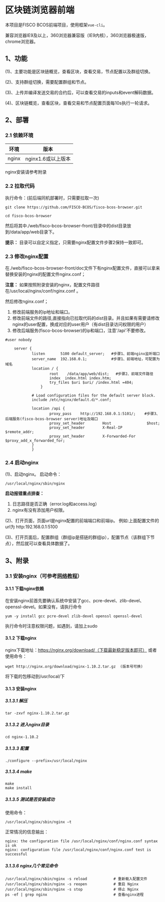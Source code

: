 

# 区块链浏览器前端

本项目是FISCO BCOS前端项目，使用框架`vue-cli`。

兼容浏览器IE9及以上，360浏览器兼容版（IE9内核），360浏览器极速版，chrome浏览器。

## 1、功能

(1)、主要功能是区块链概览，查看区块，查看交易，节点配置以及群组切换。

(2)、支持群组切换，需要配置群组和节点。

(3)、上传并编译发送交易的合约后，可以查看交易的inputs和event解码数据。

(4)、区块链概览，查看区块，查看交易和节点配置页面每10s执行一轮请求。

## 2、部署

### 2.1 依赖环境

| 环境     | 版本              |
| ------ | --------------- |
| nginx   | nginx1.6或以上版本    |

nginx安装请参考附录


### 2.2 拉取代码


执行命令：(前后端同机部署时，只需要拉取一次)

```shell
git clone https://github.com/FISCO-BCOS/fisco-bcos-browser.git
```

```shell
cd fisco-bcos-browser
```

 然后将其中./web/fisco-bcos-browser-front/目录中的dist目录放到/data/app/web目录下。

**提示：** 目录可以自定义指定，只需要nginx配置文件步骤2保持一致即可。

### 2.3 修改nginx配置

在./web/fisco-bcos-browser-front/doc文件下有nginx配置文件，直接可以拿来替换安装的nginx的配置文件nginx.conf；

**注意：** 如果按照附录安装的nginx，配置文件路径在/usr/local/nginx/conf/nginx.conf 。

然后修改nginx.conf；

1. 修改前端服务的ip地址和端口。
2. 修改前端文件的路径,直接指向已拉取代码的dist目录。并且如果有需要请修改nginx的user配置，换成对应的user用户（有dist目录访问权限的用户）
3. 修改后端服务(fisco-bcos-browser)的ip和端口，注意'/api'不要修改。

```Nginx
#user nobody
```

```Nginx
    server {
            listen       5100 default_server;   #步骤1、前端nginx监听端口
            server_name  192.168.0.1;           #步骤1、前端地址，可配置为域名
            location / {
                    root    /data/app/web/dist;   #步骤2、前端文件路径
                    index  index.html index.htm;
                    try_files $uri $uri/ /index.html =404;
                }

            # Load configuration files for the default server block.
            include /etc/nginx/default.d/*.conf;

            location /api {
                    proxy_pass    http://192.168.0.1:5101/;    #步骤3、后端服务(fisco-bcos-browser server)地址及端口
               	 	proxy_set_header		Host				$host;
                    proxy_set_header		X-Real-IP			$remote_addr;
                    proxy_set_header		X-Forwarded-For		$proxy_add_x_forwarded_for;
            }
            }
```

### 2.4 启动nginx

(1)、启动nginx。
启动命令：

```shell
/usr/local/nginx/sbin/nginx   
```
**启动报错重点排查：**

1. 日志路径是否正确（error.log和access.log）
2. nginx有没有添加用户权限。

(2)、打开页面，页面url是nginx配置的前端端口和前端ip。
例如:上面配置文件的url为   http:192.168.0.1:5100

(3)、打开页面后，配置群组（群组ip是搭链的群组ip），配置节点（该群组下节点），然后就可以查看具体数据了。

## 3、附录
### 3.1 安装nginx（可参考[网络教程](http://www.runoob.com/linux/nginx-install-setup.html)）
#### 3.1.1 下载nginx依赖
在安装nginx前首先要确认系统中安装了gcc、pcre-devel、zlib-devel、openssl-devel。如果没有，请执行命令

	yum -y install gcc pcre-devel zlib-devel openssl openssl-devel
执行命令时注意权限问题，如遇到，请加上sudo
#### 3.1.2 下载nginx
nginx下载地址：https://nginx.org/download/（下载最新稳定版本即可）
或者使用命令：

	wget http://nginx.org/download/nginx-1.10.2.tar.gz  (版本号可换)
将下载的包移动到/usr/local/下
#### 3.1.3 安装nginx
##### 3.1.3.1 解压
	tar -zxvf nginx-1.10.2.tar.gz

##### 3.1.3.2 进入nginx目录

	cd nginx-1.10.2
##### 3.1.3.3 配置

	./configure --prefix=/usr/local/nginx

##### 3.1.3.4 make

	make
	make install
##### 3.1.3.5 测试是否安装成功
使用命令：

	/usr/local/nginx/sbin/nginx –t
正常情况的信息输出：

	nginx: the configuration file /usr/local/nginx/conf/nginx.conf syntax is ok
	nginx: configuration file /usr/local/nginx/conf/nginx.conf test is successful
##### 3.1.3.6 nginx几个常见命令
```shell
/usr/local/nginx/sbin/nginx -s reload            # 重新载入配置文件
/usr/local/nginx/sbin/nginx -s reopen            # 重启 Nginx
/usr/local/nginx/sbin/nginx -s stop              # 停止 Nginx
ps -ef | grep nginx                              # 查看nginx进程
```
